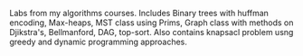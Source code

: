 Labs from my algorithms courses. Includes Binary trees with huffman encoding, Max-heaps, MST class using Prims, Graph class with methods on Djikstra's, Bellmanford, DAG, top-sort. 
Also contains knapsacl problem usng greedy and dynamic programming approaches. 

